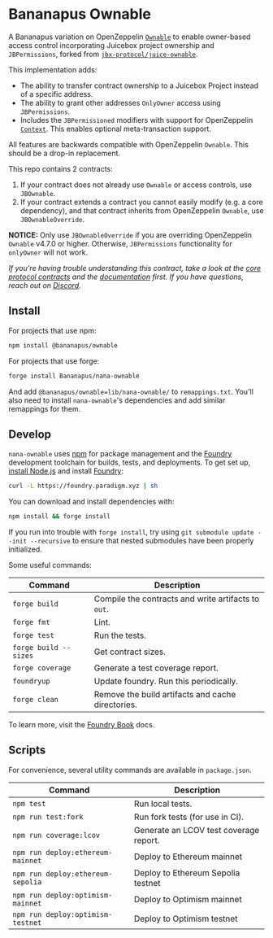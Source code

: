 # Bananapus Ownable

A Bananapus variation on OpenZeppelin [`Ownable`](https://github.com/OpenZeppelin/openzeppelin-contracts/blob/master/contracts/access/Ownable.sol) to enable owner-based access control incorporating Juicebox project ownership and `JBPermissions`, forked from [`jbx-protocol/juice-ownable`](https://github.com/jbx-protocol/juice-ownable).

This implementation adds:

- The ability to transfer contract ownership to a Juicebox Project instead of a specific address.
- The ability to grant other addresses `OnlyOwner` access using `JBPermissions`.
- Includes the `JBPermissioned` modifiers with support for OpenZeppelin [`Context`](https://github.com/OpenZeppelin/openzeppelin-contracts/blob/master/contracts/utils/Context.sol). This enables optional meta-transaction support.

All features are backwards compatible with OpenZeppelin `Ownable`. This should be a drop-in replacement.

This repo contains 2 contracts:

1. If your contract does not already use `Ownable` or access controls, use `JBOwnable`.
2. If your contract extends a contract you cannot easily modify (e.g. a core dependency), and that contract inherits from OpenZeppelin `Ownable`, use `JBOwnableOverride`.

**NOTICE:** Only use `JBOwnableOverride` if you are overriding OpenZeppelin `Ownable` v4.7.0 or higher. Otherwise, `JBPermissions` functionality for `onlyOwner` will not work.

_If you're having trouble understanding this contract, take a look at the [core protocol contracts](https://github.com/Bananapus/nana-core) and the [documentation](https://docs.juicebox.money/) first. If you have questions, reach out on [Discord](https://discord.com/invite/ErQYmth4dS)._

## Install

For projects that use npm:

```bash
npm install @bananapus/ownable
```

For projects that use forge:

```bash
forge install Bananapus/nana-ownable
```

And add `@bananapus/ownable=lib/nana-ownable/` to `remappings.txt`. You'll also need to install `nana-ownable`'s dependencies and add similar remappings for them.

## Develop

`nana-ownable` uses [npm](https://www.npmjs.com/) for package management and the [Foundry](https://github.com/foundry-rs/foundry) development toolchain for builds, tests, and deployments. To get set up, [install Node.js](https://nodejs.org/en/download) and install [Foundry](https://github.com/foundry-rs/foundry):

```bash
curl -L https://foundry.paradigm.xyz | sh
```

You can download and install dependencies with:

```bash
npm install && forge install
```

If you run into trouble with `forge install`, try using `git submodule update --init --recursive` to ensure that nested submodules have been properly initialized.

Some useful commands:

| Command               | Description                                         |
| --------------------- | --------------------------------------------------- |
| `forge build`         | Compile the contracts and write artifacts to `out`. |
| `forge fmt`           | Lint.                                               |
| `forge test`          | Run the tests.                                      |
| `forge build --sizes` | Get contract sizes.                                 |
| `forge coverage`      | Generate a test coverage report.                    |
| `foundryup`           | Update foundry. Run this periodically.              |
| `forge clean`         | Remove the build artifacts and cache directories.   |

To learn more, visit the [Foundry Book](https://book.getfoundry.sh/) docs.

## Scripts

For convenience, several utility commands are available in `package.json`.

| Command                           | Description                            |
| --------------------------------- | -------------------------------------- |
| `npm test`                        | Run local tests.                       |
| `npm run test:fork`               | Run fork tests (for use in CI).        |
| `npm run coverage:lcov`           | Generate an LCOV test coverage report. |
| `npm run deploy:ethereum-mainnet` | Deploy to Ethereum mainnet             |
| `npm run deploy:ethereum-sepolia` | Deploy to Ethereum Sepolia testnet     |
| `npm run deploy:optimism-mainnet` | Deploy to Optimism mainnet             |
| `npm run deploy:optimism-testnet` | Deploy to Optimism testnet             |
